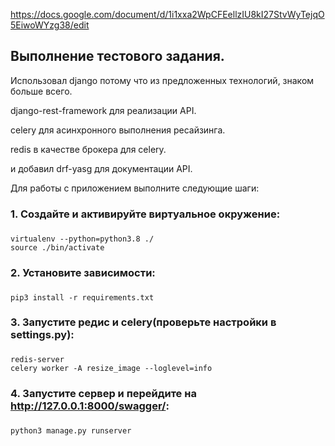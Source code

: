 https://docs.google.com/document/d/1i1xxa2WpCFEellzIU8kI27StvWyTejqO5EiwoWYzg38/edit


## Выполнение тестового задания.

Использовал django потому что из предложенных технологий, знаком больше всего.

django-rest-framework для реализации API.

celery для асинхронного выполнения ресайзинга.

redis в качестве брокера для celery.

и добавил drf-yasg для документации API.


Для работы с приложением выполните следующие шаги:

### 1. Создайте и активируйте виртуальное окружение:

###     
	virtualenv --python=python3.8 ./
	source ./bin/activate

### 2. Установите зависимости:

###     
	pip3 install -r requirements.txt

### 3. Запустите редис и  celery(проверьте настройки в settings.py):

###     
	redis-server
	celery worker -A resize_image --loglevel=info

### 4. Запустите сервер и перейдите на http://127.0.0.1:8000/swagger/:

###     
	python3 manage.py runserver






